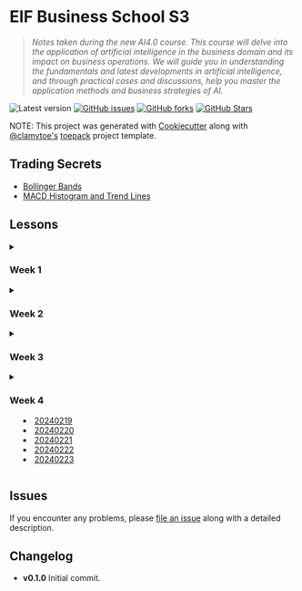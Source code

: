 # EIF Business School S3

> *Notes taken during the new AI4.0 course. This course will delve into the application of artificial intelligence in the business domain and its impact on business operations. We will guide you in understanding the fundamentals and latest developments in artificial intelligence, and through practical cases and discussions, help you master the application methods and business strategies of AI.*

![Latest version][latest-version]
[![GitHub issues][issues-image]][issues-url]
[![GitHub forks][fork-image]][fork-url]
[![GitHub Stars][stars-image]][stars-url]

NOTE: This project was generated with [Cookiecutter](https://github.com/audreyr/cookiecutter) along with [@clamytoe's](https://github.com/clamytoe) [toepack](https://github.com/clamytoe/toepack) project template.

## Trading Secrets

* [Bollinger Bands](bollinger_bands.md)
* [MACD Histogram and Trend Lines](macd.md)

## Lessons

<details>
  <summary><h3>Week 1</h3></summary>

* [20240129](notes/01/20240129.md)
* [20240130](notes/01/20240130.md)
* [20240131](notes/01/20240131.md)
* [20240201](notes/02/20240201.md)
* [20240202](notes/02/20240202.md)

</details>

<details>
  <summary><h3>Week 2</3></summary>

* [20240205](notes/02/20240205.md)
* [20240206](notes/02/20240206.md)
* [20240207](notes/02/20240207.md)
* [20240208](notes/02/20240208.md)
* [20240209](notes/02/20240209.md)

</details>

<details>
  <summary><h3>Week 3</h3></summary>

* [20240212](notes/02/20240212.md)
* [20240213](notes/02/20240213.md)
* [20240214](notes/02/20240214.md)
* [20240215](notes/02/20240215.md)
* [20240216](notes/02/20240216.md)

</details>

<details>
  <summary><h3> Week 4</h3><summary>

* [20240219](notes/02/20240219.md)
* [20240220](notes/02/20240220.md)
* [20240221](notes/02/20240221.md)
* [20240222](notes/02/20240222.md)
* [20240223](notes/02/20240223.md)

</details>

## Issues

If you encounter any problems, please [file an issue](https://github.com/clamytoe/toepack/issues) along with a detailed description.

## Changelog

* **v0.1.0** Initial commit.

[latest-version]:https://img.shields.io/badge/version-0.1.0-blue.svg
[issues-image]:https://img.shields.io/github/issues/clamytoe/eif.svg
[issues-url]:https://github.com/clamytoe/eif/issues
[fork-image]:https://img.shields.io/github/forks/clamytoe/eif.svg
[fork-url]:https://github.com/clamytoe/eif/network
[stars-image]:https://img.shields.io/github/stars/clamytoe/eif.svg
[stars-url]:https://github.com/clamytoe/eif/stargazers
